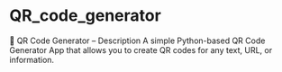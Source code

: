 # QR_code_generator
📱 QR Code Generator – Description A simple Python-based QR Code Generator App that allows you to create QR codes for any text, URL, or information.
